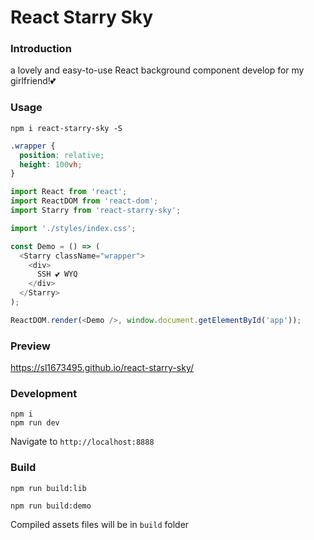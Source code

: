 # React Starry Sky
### Introduction
a lovely and easy-to-use React background component develop for my girlfriend!💕
### Usage
```
npm i react-starry-sky -S
```

```css
.wrapper {
  position: relative;
  height: 100vh;
}
```

```js
import React from 'react';
import ReactDOM from 'react-dom';
import Starry from 'react-starry-sky';

import './styles/index.css';

const Demo = () => (
  <Starry className="wrapper">
    <div>
      SSH 💕 WYQ
    </div>
  </Starry>
);

ReactDOM.render(<Demo />, window.document.getElementById('app'));
```

### Preview
https://sl1673495.github.io/react-starry-sky/

### Development

```dev
npm i
npm run dev
```

Navigate to `http://localhost:8888`

### Build

```lib
npm run build:lib
```

```demo
npm run build:demo
```


Compiled assets files will be in `build` folder
